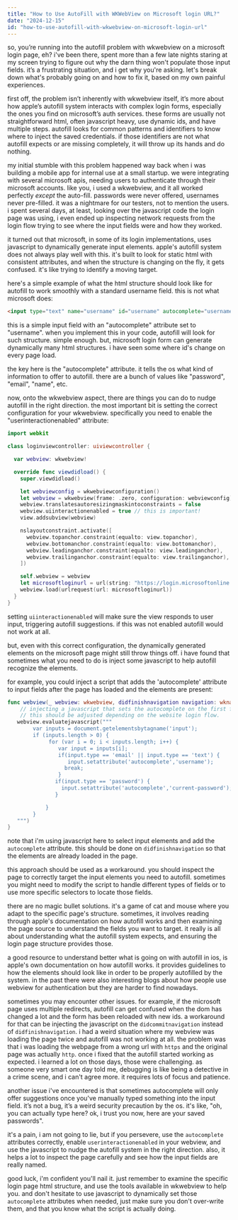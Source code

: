 ```yaml
---
title: "How to Use AutoFill with WKWebView on Microsoft login URL?"
date: "2024-12-15"
id: "how-to-use-autofill-with-wkwebview-on-microsoft-login-url"
---
```


so, you’re running into the autofill problem with wkwebview on a microsoft login page, eh? i've been there, spent more than a few late nights staring at my screen trying to figure out why the darn thing won't populate those input fields. it’s a frustrating situation, and i get why you're asking. let's break down what's probably going on and how to fix it, based on my own painful experiences.

first off, the problem isn’t inherently with wkwebview itself, it’s more about how apple’s autofill system interacts with complex login forms, especially the ones you find on microsoft’s auth services. these forms are usually not straightforward html, often javascript heavy, use dynamic ids, and have multiple steps. autofill looks for common patterns and identifiers to know where to inject the saved credentials. if those identifiers are not what autofill expects or are missing completely, it will throw up its hands and do nothing.

my initial stumble with this problem happened way back when i was building a mobile app for internal use at a small startup. we were integrating with several microsoft apis, needing users to authenticate through their microsoft accounts. like you, i used a wkwebview, and it all worked perfectly *except* the auto-fill. passwords were never offered, usernames never pre-filled. it was a nightmare for our testers, not to mention the users. i spent several days, at least, looking over the javascript code the login page was using, i even ended up inspecting network requests from the login flow trying to see where the input fields were and how they worked.

it turned out that microsoft, in some of its login implementations, uses javascript to dynamically generate input elements. apple's autofill system does not always play well with this. it's built to look for static html with consistent attributes, and when the structure is changing on the fly, it gets confused. it's like trying to identify a moving target.

here's a simple example of what the html structure should look like for autofill to work smoothly with a standard username field. this is not what microsoft does:

```html
<input type="text" name="username" id="username" autocomplete="username" />
```

this is a simple input field with an "autocomplete" attribute set to "username". when you implement this in your code, autofill will look for such structure. simple enough. but, microsoft login form can generate dynamically many html structures. i have seen some where id's change on every page load.

the key here is the "autocomplete" attribute. it tells the os what kind of information to offer to autofill. there are a bunch of values like "password", "email", "name", etc.

now, onto the wkwebview aspect, there are things you can do to nudge autofill in the right direction. the most important bit is setting the correct configuration for your wkwebview. specifically you need to enable the "userinteractionenabled" attribute:

```swift
import webkit

class loginviewcontroller: uiviewcontroller {

  var webview: wkwebview!

  override func viewdidload() {
    super.viewdidload()

    let webviewconfig = wkwebviewconfiguration()
    let webview = wkwebview(frame: .zero, configuration: webviewconfig)
    webview.translatesautoresizingmaskintoconstraints = false
    webview.uiinteractionenabled = true // this is important!
    view.addsubview(webview)

    nslayoutconstraint.activate([
      webview.topanchor.constraint(equalto: view.topanchor),
      webview.bottomanchor.constraint(equalto: view.bottomanchor),
      webview.leadinganchor.constraint(equalto: view.leadinganchor),
      webview.trailinganchor.constraint(equalto: view.trailinganchor),
    ])

    self.webview = webview
    let microsoftloginurl = url(string: "https://login.microsoftonline.com/")!
    webview.load(urlrequest(url: microsoftloginurl))
  }
}

```

setting `uiinteractionenabled` will make sure the view responds to user input, triggering autofill suggestions. if this was not enabled autofill would not work at all.

but, even with this correct configuration, the dynamically generated elements on the microsoft page might still throw things off. i have found that sometimes what you need to do is inject some javascript to help autofill recognize the elements.

for example, you could inject a script that adds the 'autocomplete' attribute to input fields after the page has loaded and the elements are present:

```swift
func webview(_ webview: wkwebview, didfinishnavigation navigation: wknavigation!) {
    // injecting a javascript that sets the autocomplete on the first field it can find
    // this should be adjusted depending on the website login flow.
   webview.evaluatejavascript("""
        var inputs = document.getelementsbytagname('input');
        if (inputs.length > 0) {
             for (var i = 0; i < inputs.length; i++) {
                var input = inputs[i];
                if(input.type == 'email' || input.type == 'text') {
                   input.setattribute('autocomplete','username');
                  break;
                }
               if(input.type == 'password') {
                 input.setattribute('autocomplete','current-password');
               }

            }
        }
   """)
}
```

note that i'm using javascript here to select input elements and add the `autocomplete` attribute. this should be done on `didfinishnavigation` so that the elements are already loaded in the page.

this approach should be used as a workaround. you should inspect the page to correctly target the input elements you need to autofill. sometimes you might need to modify the script to handle different types of fields or to use more specific selectors to locate those fields.

there are no magic bullet solutions. it's a game of cat and mouse where you adapt to the specific page's structure. sometimes, it involves reading through apple's documentation on how autofill works and then examining the page source to understand the fields you want to target. it really is all about understanding what the autofill system expects, and ensuring the login page structure provides those.

a good resource to understand better what is going on with autofill in ios, is apple's own documentation on how autofill works. it provides guidelines to how the elements should look like in order to be properly autofilled by the system. in the past there were also interesting blogs about how people use webview for authentication but they are harder to find nowadays.

sometimes you may encounter other issues. for example, if the microsoft page uses multiple redirects, autofill can get confused when the dom has changed a lot and the form has been reloaded with new ids. a workaround for that can be injecting the javascript on the `didcommitnavigation` instead of `didfinishnavigation`. i had a weird situation where my webview was loading the page twice and autofill was not working at all. the problem was that i was loading the webpage from a wrong url with `https` and the original page was actually `http`. once i fixed that the autofill started working as expected. i learned a lot on those days, those were challenging. as someone very smart one day told me, debugging is like being a detective in a crime scene, and i can't agree more. it requires lots of focus and patience.

another issue i've encountered is that sometimes autocomplete will only offer suggestions once you've manually typed something into the input field. it’s not a bug, it’s a weird security precaution by the os. it's like, "oh, you can actually type here? ok, i trust you now, here are your saved passwords".

it's a pain, i am not going to lie, but if you persevere, use the `autocomplete` attributes correctly, enable `userinteractionenabled` in your webview, and use the javascript to nudge the autofill system in the right direction. also, it helps a lot to inspect the page carefully and see how the input fields are really named.

good luck, i'm confident you'll nail it. just remember to examine the specific login page html structure, and use the tools available in wkwebview to help you. and don't hesitate to use javascript to dynamically set those `autocomplete` attributes when needed, just make sure you don't over-write them, and that you know what the script is actually doing.

